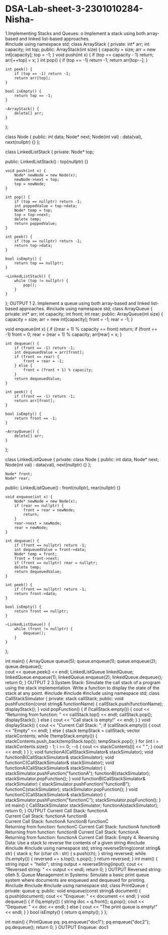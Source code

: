 # DSA-Lab-sheet-3-2301010284-Nisha-
1.Implementing Stacks and Queues: o Implement a stack using both array-based and linked list-based approaches.  
#include <iostream> 
using namespace std; 
class ArrayStack { 
private: 
    int* arr; 
    int capacity; 
    int top; 
public: 
    ArrayStack(int size) { 
        capacity = size; 
        arr = new int[capacity]; 
        top = -1; 
    } 
 void push(int x) { 
        if (top == capacity - 1) return; 
        arr[++top] = x; 
    } 
 int pop() { 
        if (top == -1) return -1; 
        return arr[top--]; 
    } 
 
    int peek() { 
        if (top == -1) return -1; 
        return arr[top]; 
    } 
 
    bool isEmpty() { 
        return top == -1; 
    } 
 
    ~ArrayStack() { 
        delete[] arr; 
    } 
}; 
 
class Node { 
public: 
    int data; 
    Node* next; 
    Node(int val) : data(val), next(nullptr) {} 
}; 
 
class LinkedListStack { 
private: 
    Node* top; 
 
public: 
    LinkedListStack() : top(nullptr) {} 
 
    void push(int x) { 
        Node* newNode = new Node(x); 
        newNode->next = top; 
        top = newNode; 
    } 
 
    int pop() { 
        if (top == nullptr) return -1; 
        int poppedValue = top->data; 
        Node* temp = top; 
        top = top->next; 
        delete temp; 
        return poppedValue; 
    } 
 
    int peek() { 
        if (top == nullptr) return -1; 
        return top->data; 
    } 
 
    bool isEmpty() { 
        return top == nullptr; 
    } 
 
    ~LinkedListStack() { 
        while (top != nullptr) { 
            pop(); 
        } 
    } 
}; 
OUTPUT 
1 
2. Implement a queue using both array-based and linked list-based approaches. 
#include <iostream> 
using namespace std; 
class ArrayQueue { 
private: 
    int* arr; 
    int capacity; 
    int front; 
    int rear; 
public: 
    ArrayQueue(int size) { 
        capacity = size; 
        arr = new int[capacity]; 
        front = -1; 
        rear = -1; 
    } 
 
 void enqueue(int x) { 
        if ((rear + 1) % capacity == front) return; 
        if (front == -1) front = 0; 
        rear = (rear + 1) % capacity; 
        arr[rear] = x; 
    } 
 
    int dequeue() { 
        if (front == -1) return -1; 
        int dequeuedValue = arr[front]; 
        if (front == rear) { 
            front = rear = -1; 
        } else { 
            front = (front + 1) % capacity; 
        } 
        return dequeuedValue; 
    } 
 
    int peek() { 
        if (front == -1) return -1; 
        return arr[front]; 
    } 
 
    bool isEmpty() { 
        return front == -1; 
    } 
 
    ~ArrayQueue() { 
        delete[] arr; 
    } 
}; 
 
class LinkedListQueue { 
private: 
    class Node { 
    public: 
        int data; 
        Node* next; 
        Node(int val) : data(val), next(nullptr) {} 
    }; 
 
    Node* front; 
    Node* rear; 
 
public: 
    LinkedListQueue() : front(nullptr), rear(nullptr) {} 
 
    void enqueue(int x) { 
        Node* newNode = new Node(x); 
        if (rear == nullptr) { 
            front = rear = newNode; 
            return; 
        } 
        rear->next = newNode; 
        rear = newNode; 
    } 
 
    int dequeue() { 
        if (front == nullptr) return -1; 
        int dequeuedValue = front->data; 
        Node* temp = front; 
        front = front->next; 
        if (front == nullptr) rear = nullptr; 
        delete temp; 
        return dequeuedValue; 
    } 
 
    int peek() { 
        if (front == nullptr) return -1; 
        return front->data; 
    } 
 
    bool isEmpty() { 
        return front == nullptr; 
    } 
 
    ~LinkedListQueue() { 
        while (front != nullptr) { 
            dequeue(); 
        } 
    } 
}; 
 
int main() { 
    ArrayQueue queue(5); 
    queue.enqueue(1); 
    queue.enqueue(2); 
    queue.dequeue();  
    cout << queue.peek() << endl; 
    LinkedListQueue linkedQueue; 
    linkedQueue.enqueue(1); 
    linkedQueue.enqueue(2); 
    linkedQueue.dequeue();  
  return 0; 
} 
OUTPUT 
2 
3.System Stack: Simulate the call stack of a program using the stack implementation. Write a function to display the state of the stack at any point. 
#include <stack> 
#include <string> 
#include <vector> 
using namespace std; 
class CallStackSimulator { 
private: 
stack<string> callStack; 
public: 
    void pushFunction(const string& functionName) { 
        callStack.push(functionName); 
        displayStack(); 
    } 
    void popFunction() { 
        if (!callStack.empty()) { 
            cout << "Returning from function: " << callStack.top() << endl; 
            callStack.pop(); 
            displayStack(); 
        } else { 
            cout << "Call stack is empty!" << endl; 
        } 
    } 
    void displayStack() { 
        cout << "Current Call Stack: "; 
        if (callStack.empty()) { 
            cout << "Empty" << endl; 
        } else { 
            stack<string> tempStack = callStack; 
            vector<string> stackContents; 
            while (!tempStack.empty()) { 
                stackContents.push_back(tempStack.top()); 
                tempStack.pop(); 
            } 
            for (int i = stackContents.size() - 1; i >= 0; --i) { 
                cout << stackContents[i] << " "; 
            } 
            cout << endl; 
        } 
    } 
}; 
void functionA(CallStackSimulator& stackSimulator); 
void functionB(CallStackSimulator& stackSimulator); 
void functionC(CallStackSimulator& stackSimulator); 
void functionA(CallStackSimulator& stackSimulator) { 
    stackSimulator.pushFunction("functionA"); 
    functionB(stackSimulator); 
    stackSimulator.popFunction(); 
} 
void functionB(CallStackSimulator& stackSimulator) { 
    stackSimulator.pushFunction("functionB"); 
    functionC(stackSimulator); 
    stackSimulator.popFunction(); 
} 
void functionC(CallStackSimulator& stackSimulator) { 
    stackSimulator.pushFunction("functionC"); 
    stackSimulator.popFunction(); 
} 
int main() { 
    CallStackSimulator stackSimulator; 
    functionA(stackSimulator); 
 return 0; 
} 
OUTPUT 
Current Call Stack: functionA  
Current Call Stack: functionA functionB  
Current Call Stack: functionA functionB functionC  
Returning from function: functionC 
Current Call Stack: functionA functionB  
Returning from function: functionB 
Current Call Stack: functionA  
Returning from function: functionA 
Current Call Stack: Empty 
4. Reversing Data: Use a stack to reverse the contents of a given string 
#include <iostream> 
#include <stack> 
#include <string> 
using namespace std; 
string reverseString(const string& str) { 
    stack<char> s; 
    for (char ch : str) { 
        s.push(ch); 
    } 
    string reversed; 
    while (!s.empty()) { 
        reversed += s.top(); 
        s.pop(); 
    } 
 return reversed; 
} 
int main() { 
    string input = "hello"; 
    string output = reverseString(input); 
 cout << "Reversed string: " << output << endl; 
  return 0; 
} 
OUTPUT 
Reversed string: olleh 
5. Queue Management in Systems: Simulate a basic print queue system where documents are enqueued and dequeued for printing. 
#include <iostream> 
#include <queue> 
#include <string> 
using namespace std; 
class PrintQueue { 
private: 
    queue<string> q; 
public: 
    void enqueue(const string& document) { 
        q.push(document); 
        cout << "Enqueue: " << document << endl; 
    } 
    void dequeue() { 
        if (!q.empty()) { 
            string doc = q.front(); 
            q.pop(); 
            cout << "Dequeue: " << doc << endl; 
        } else { 
            cout << "The print queue is empty!" << endl; 
        } 
    } 
    bool isEmpty() { 
        return q.empty(); 
    } 
}; 
 
int main() { 
    PrintQueue pq; 
    pq.enqueue("doc1"); 
    pq.enqueue("doc2"); 
    pq.dequeue(); 
 return 0; 
} 
OUTPUT 
Enqueue: doc1 

